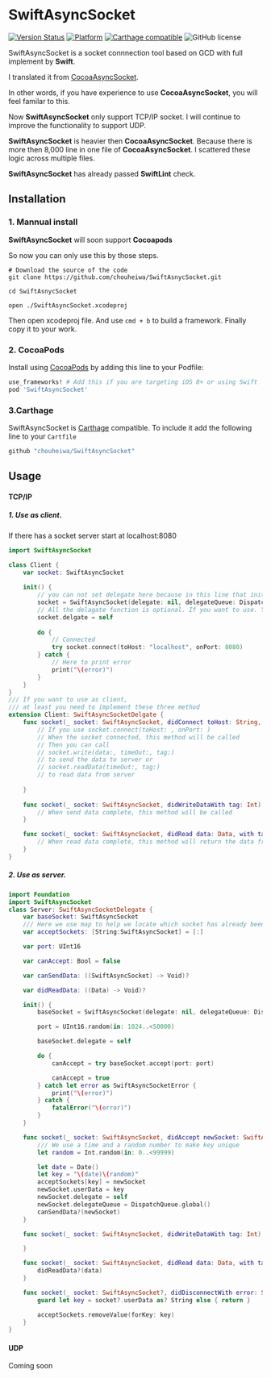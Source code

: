 # SwiftAsyncSocket
 [![Version Status](https://img.shields.io/cocoapods/v/SwiftAsyncSocket.svg?style=flat)](http://cocoadocs.org/docsets/SwiftAsyncSocket) [![Platform](http://img.shields.io/cocoapods/p/SwiftAsyncSocket.svg?style=flat)](http://cocoapods.org/?q=SwiftAsyncSocket) [![Carthage compatible](https://img.shields.io/badge/Carthage-compatible-4BC51D.svg?style=flat)](https://github.com/Carthage/Carthage) ![GitHub license](https://img.shields.io/badge/license-MIT-lightgrey.svg)

SwiftAsyncSocket is a socket connnection tool based on GCD with full implement by **Swift**. 

I translated it from [CocoaAsyncSocket](https://github.com/robbiehanson/CocoaAsyncSocket).

In other words, if you have experience to use **CocoaAsyncSocket**, you will feel familar to this.

Now **SwiftAsyncSocket** only support TCP/IP socket. I will continue to improve the functionality to support UDP.

**SwiftAsyncSocket** is heavier then **CocoaAsyncSocket**. Because there is more then 8,000 line in one file of **CocoaAsyncSocket**. I scattered these logic across multiple files.

**SwiftAsyncSocket** has already passed **SwiftLint** check.

## Installation
### 1. Mannual install
**SwiftAsyncSocket** will soon support **Cocoapods**

So now you can only use this by those steps.

```
# Download the source of the code 
git clone https://github.com/chouheiwa/SwiftAsnycSocket.git

cd SwiftAsnycSocket

open ./SwiftAsyncSocket.xcodeproj
```

Then open xcodeproj file. And use `cmd + b` to build a framework. Finally copy it to your work.
### 2. CocoaPods
Install using [CocoaPods](http://cocoapods.org) by adding this line to your Podfile:

````ruby
use_frameworks! # Add this if you are targeting iOS 8+ or using Swift
pod 'SwiftAsyncSocket'  
````
### 3.Carthage
SwiftAsyncSocket is [Carthage](https://github.com/Carthage/Carthage) compatible. To include it add the following line to your `Cartfile`

```bash
github "chouheiwa/SwiftAsyncSocket"
```


## Usage
#### TCP/IP
##### 1. Use as client. 

If there has a socket server start at localhost:8080
```Swift
import SwiftAsyncSocket

class Client {
    var socket: SwiftAsyncSocket
    
    init() {
        // you can not set delegate here because in this line that init function has not complete.So set delegate next line
        socket = SwiftAsyncSocket(delegate: nil, delegateQueue: DispatchQueue.global(), socketQueue: nil)
        // All the delagate function is optional. If you want to use. You can implement it.
        socket.delgate = self
        
        do {
            // Connected 
            try socket.connect(toHost: "localhost", onPort: 8080)
        } catch {
            // Here to print error
            print("\(error)")
        }
    }
}
/// If you want to use as client, 
/// at least you need to implement these three method
extension Client: SwiftAsyncSocketDelgate {
    func socket(_ socket: SwiftAsyncSocket, didConnect toHost: String, port: UInt16) {
        // If you use socket.connect(toHost: , onPort: )
        // When the socket connected, this method will be called
        // Then you can call 
        // socket.write(data:, timeOut:, tag:) 
        // to send the data to server or 
        // socket.readData(timeOut:, tag:)
        // to read data from server
        
    }
    
    func socket(_ socket: SwiftAsyncSocket, didWriteDataWith tag: Int) {
        // When send data complete, this method will be called
    }

    func socket(_ socket: SwiftAsyncSocket, didRead data: Data, with tag: Int) {
        // When read data complete, this method will return the data from server
    }
}

```
##### 2. Use as server.
```Swift
import Foundation
import SwiftAsyncSocket
class Server: SwiftAsyncSocketDelegate {
    var baseSocket: SwiftAsyncSocket
    /// Here we use map to help we locate which socket has already been disconnected
    var acceptSockets: [String:SwiftAsyncSocket] = [:]

    var port: UInt16

    var canAccept: Bool = false

    var canSendData: ((SwiftAsyncSocket) -> Void)?

    var didReadData: ((Data) -> Void)?

    init() {
        baseSocket = SwiftAsyncSocket(delegate: nil, delegateQueue: DispatchQueue.global(), socketQueue: nil)

        port = UInt16.random(in: 1024..<50000)

        baseSocket.delegate = self

        do {
            canAccept = try baseSocket.accept(port: port)

            canAccept = true
        } catch let error as SwiftAsyncSocketError {
            print("\(error)")
        } catch {
            fatalError("\(error)")
        }
    }

    func socket(_ socket: SwiftAsyncSocket, didAccept newSocket: SwiftAsyncSocket) {
        /// We use a time and a random number to make key unique
        let random = Int.random(in: 0..<99999)

        let date = Date()
        let key = "\(date)\(random)"
        acceptSockets[key] = newSocket
        newSocket.userData = key
        newSocket.delegate = self
        newSocket.delegateQueue = DispatchQueue.global()
        canSendData?(newSocket)
    }

    func socket(_ socket: SwiftAsyncSocket, didWriteDataWith tag: Int) {

    }

    func socket(_ socket: SwiftAsyncSocket, didRead data: Data, with tag: Int) {
        didReadData?(data)
    }

    func socket(_ socket: SwiftAsyncSocket?, didDisconnectWith error: SwiftAsyncSocketError?) {
        guard let key = socket?.userData as? String else { return }

        acceptSockets.removeValue(forKey: key)
    }
}
```

#### UDP

Coming soon
